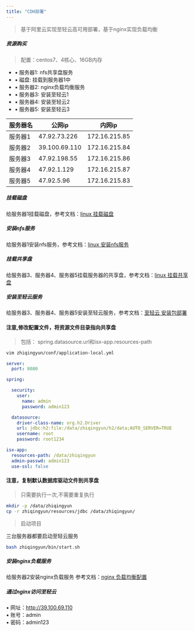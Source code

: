 ```yaml
---
title: "CDH部署"
---
```


> 基于阿里云实现至轻云高可用部署，基于nginx实现负载均衡

##### 资源购买

> 配置：centos7、4核心、16GB内存

- ▪ 服务器1: nfs共享盘服务
- ▪ 磁盘: 挂载到服务器1中
- ▪ 服务器2: nginx负载均衡服务
- ▪ 服务器3: 安装至轻云1
- ▪ 服务器4: 安装至轻云2
- ▪ 服务器5: 安装至轻云3

| 服务器名 | 公网ip          | 内网ip          |
|------|---------------|---------------|
| 服务器1 | 47.92.73.226  | 172.16.215.85 |
| 服务器2 | 39.100.69.110 | 172.16.215.84 |
| 服务器3 | 47.92.198.55  | 172.16.215.86 |
| 服务器4 | 47.92.1.129   | 172.16.215.87 |
| 服务器5 | 47.92.5.96    | 172.16.215.83 |

##### 挂载磁盘

给服务器1挂载磁盘，参考文档：[linux 挂载磁盘](https://ispong.isxcode.com/os/linux/linux%20%E6%8C%82%E8%BD%BD%E7%A3%81%E7%9B%98/)

##### 安装nfs服务

给服务器1安装nfs服务，参考文档：[linux 安装nfs服务](https://ispong.isxcode.com/os/linux/linux%20%E5%AE%89%E8%A3%85nfs%E6%9C%8D%E5%8A%A1/) 

##### 挂载共享盘

给服务器3、服务器4、服务器5挂载服务器的共享盘，参考文档：[linux 挂载共享盘](https://ispong.isxcode.com/os/linux/linux%20%E6%8C%82%E8%BD%BD%E5%85%B1%E4%BA%AB%E7%A3%81%E7%9B%98/)

##### 安装至轻云服务

给服务器3、服务器4、服务器5安装至轻云服务，参考文档：[至轻云 安装包部署](https://zhiqingyun.isxcode.com/docs/zh/1/2)

#### 注意,修改配置文件，将资源文件目录指向共享盘

> 包括： spring.datasource.url和isx-app.resources-path

```bash
vim zhiqingyun/conf/application-local.yml
```

```yaml
server:
  port: 8080

spring:

  security:
    user:
      name: admin
      password: admin123

  datasource:
    driver-class-name: org.h2.Driver
    url: jdbc:h2:file:/data/zhiqingyun/h2/data;AUTO_SERVER=TRUE
    username: root
    password: root1234

isx-app:
  resources-path: /data/zhiqingyun
  admin-passwd: admin123
  use-ssl: false
```

#### 注意，复制默认数据库驱动文件到共享盘

> 只需要执行一次,不需要重复执行

```bash
mkdir -p /data/zhiqingyun
cp -r zhiqingyun/resources/jdbc /data/zhiqingyun/
```

> 启动项目

三台服务器都要启动至轻云服务

```bash
bash zhiqingyun/bin/start.sh
```

##### 安装nginx负载服务

给服务器2安装nginx负载服务 参考文档：[nginx 负载均衡配置](https://ispong.isxcode.com/vue/nginx/nginx%20%E8%B4%9F%E8%BD%BD%E5%9D%87%E8%A1%A1%E9%85%8D%E7%BD%AE/)

##### 通过nginx访问至轻云

▪ 网址：http://39.100.69.110 <br/>
▪ 账号：admin <br/>
▪ 密码：admin123